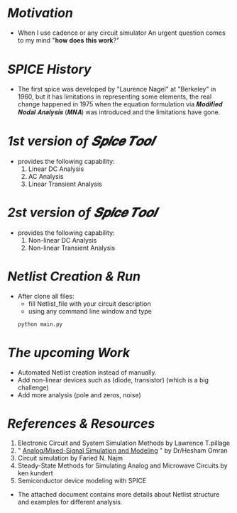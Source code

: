 # _**Motivation**_
* When I use cadence or any circuit simulator
An urgent question comes to my mind 
"𝐡𝐨𝐰 𝐝𝐨𝐞𝐬 𝐭𝐡𝐢𝐬 𝐰𝐨𝐫𝐤?"

# _**SPICE History**_
* The first spice was developed by "Laurence Nagel" at "Berkeley" in 1960, but it has limitations in representing some elements, the real change happened in 1975 when the equation formulation via 𝑴𝒐𝒅𝒊𝒇𝒊𝒆𝒅 𝑵𝒐𝒅𝒂𝒍 𝑨𝒏𝒂𝒍𝒚𝒔𝒊𝒔 (𝑴𝑵𝑨) was introduced and the limitations have gone.

# _**1st version of 𝑺𝒑𝒊𝒄𝒆 𝑻𝒐𝒐𝒍**_
* provides the following capability:
    1. Linear DC Analysis
    2. AC Analysis
    3. Linear Transient Analysis

# _**2st version of 𝑺𝒑𝒊𝒄𝒆 𝑻𝒐𝒐𝒍**_
* provides the following capability:
    1. Non-linear DC Analysis
    2. Non-linear Transient Analysis

# _**Netlist Creation & Run**_
   * After clone all files:
        * fill Netlist_file with your circuit description
        * using any command line window and type
        ```Python
        python main.py
# _**The upcoming Work**_
- Automated Netlist creation instead of manually.
- Add non-linear devices such as (diode, transistor) (which is a big challenge)
- Add more analysis (pole and zeros, noise)

# _**References & Resources**_ 
1. Electronic Circuit and System Simulation Methods by Lawrence T.pillage
2. "
[Analog/Mixed-Signal Simulation and Modeling](https://www.youtube.com/playlist?list=PLMSBalys69yxy9kAKVvXKgJpg8dFJ4JdK)
" by Dr/Hesham Omran
3. Circuit simulation by Faried N. Najm
4. Steady-State Methods for Simulating Analog and Microwave Circuits by ken kundert
5. Semiconductor device modeling with SPICE
* The attached document contains more details about Netlist structure and examples for different analysis.
